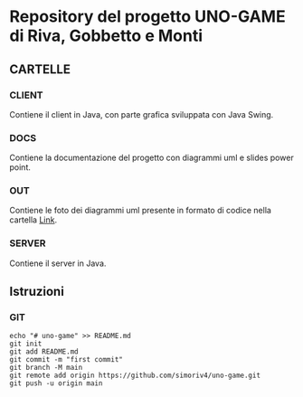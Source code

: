 # Repository del progetto UNO-GAME di Riva, Gobbetto e Monti

## CARTELLE

### CLIENT
Contiene il client in Java, con parte grafica sviluppata con Java Swing.

### DOCS
Contiene la documentazione del progetto con diagrammi uml e slides power point.

### OUT
Contiene le foto dei diagrammi uml presente in formato di codice nella cartella [Link](https://github.com/simoriv4/uno-game/tree/main/docs "docs").

### SERVER
Contiene il server in Java.


## Istruzioni

### GIT
```shell
echo "# uno-game" >> README.md
git init
git add README.md
git commit -m "first commit"
git branch -M main
git remote add origin https://github.com/simoriv4/uno-game.git
git push -u origin main
```